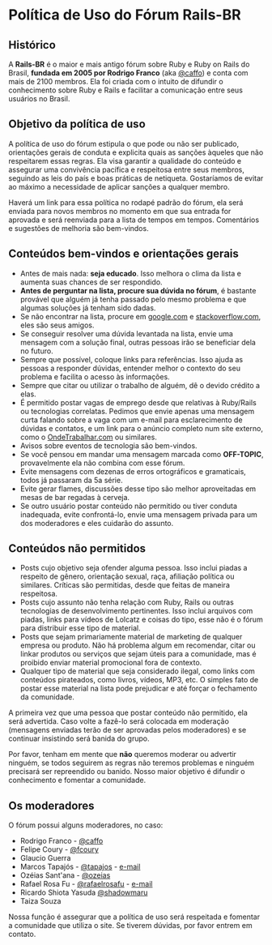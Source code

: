 Política de Uso do Fórum Rails-BR
=================================

Histórico
---------
A __Rails-BR__ é o maior e mais antigo fórum sobre Ruby e Ruby on Rails do Brasil, __fundada em 2005 por Rodrigo Franco__ (aka [@caffo](http://twitter.com/caffo)) e conta com mais de 2100 membros. Ela foi criada com o intuito de difundir o conhecimento sobre Ruby e Rails e facilitar a comunicação entre seus usuários no Brasil.

Objetivo da política de uso
---------------------------
A política de uso do fórum estipula o que pode ou não ser publicado, orientações gerais de conduta e explicita quais as sanções àqueles que não respeitarem essas regras. Ela visa garantir a qualidade do conteúdo e assegurar uma convivência pacífica e respeitosa entre seus membros, seguindo as leis do país e boas práticas de netiqueta. Gostaríamos de evitar ao máximo a necessidade de aplicar sanções a qualquer membro.

Haverá um link para essa política no rodapé padrão do fórum, ela será enviada para novos membros no momento em que sua entrada for aprovada e será reenviada para a lista de tempos em tempos. Comentários e sugestões de melhoria são bem-vindos.

Conteúdos bem-vindos e orientações gerais
-----------------------------------------

* Antes de mais nada: __seja educado__. Isso melhora o clima da lista e aumenta suas chances de ser respondido.
* __Antes de perguntar na lista, procure sua dúvida no fórum__, é bastante provável que alguém já tenha passado pelo mesmo problema e que algumas soluções já tenham sido dadas.
* Se não encontrar na lista, procure em [google.com][g] e [stackoverflow.com][so], eles são seus amigos.
* Se conseguir resolver uma dúvida levantada na lista, envie uma mensagem com a solução final, outras pessoas irão se beneficiar dela no futuro.
* Sempre que possível, coloque links para referências. Isso ajuda as pessoas a responder dúvidas, entender melhor o contexto do seu problema e facilita o acesso às informações.
* Sempre que citar ou utilizar o trabalho de alguém, dê o devido crédito a elas.
* É permitido postar vagas de emprego desde que relativas à Ruby/Rails ou tecnologias correlatas. Pedimos que envie apenas uma mensagem curta falando sobre a vaga com um e-mail para esclarecimento de dúvidas e contatos, e um link para o anúncio completo num site externo, como o [OndeTrabalhar.com][ot] ou similares.
* Avisos sobre eventos de tecnologia são bem-vindos.
* Se você pensou em mandar uma mensagem marcada como __OFF-TOPIC__, provavelmente ela não combina com esse fórum.
* Evite mensagens com dezenas de erros ortográficos e gramaticais, todos já passaram da 5a série.
* Evite gerar flames, discussões desse tipo são melhor aproveitadas em mesas de bar regadas à cerveja.
* Se outro usuário postar conteúdo não permitido ou tiver conduta inadequada, evite confrontá-lo, envie uma mensagem privada para um dos moderadores e eles cuidarão do assunto.

Conteúdos não permitidos
------------------------

* Posts cujo objetivo seja ofender alguma pessoa. Isso inclui piadas a respeito de gênero, orientação sexual, raça, afiliação política ou similares. Críticas são permitidas, desde que feitas de maneira respeitosa.
* Posts cujo assunto não tenha relação com Ruby, Rails ou outras tecnologias de desenvolvimento pertinentes. Isso inclui arquivos com piadas, links para vídeos de Lolcatz e coisas do tipo, esse não é o fórum para distribuir esse tipo de material.
* Posts que sejam primariamente material de marketing de qualquer empresa ou produto. Não há problema algum em recomendar, citar ou linkar produtos ou serviços que sejam úteis para a comunidade, mas é proibido enviar material promocional fora de contexto.
* Qualquer tipo de material que seja considerado ilegal, como links com conteúdos pirateados, como livros, vídeos, MP3, etc. O simples fato de postar esse material na lista pode prejudicar e até forçar o fechamento da comunidade.

A primeira vez que uma pessoa que postar conteúdo não permitido, ela será advertida. Caso volte a fazê-lo será colocada em moderação (mensagens enviadas terão de ser aprovadas pelos moderadores) e se continuar insistindo será banida do grupo.

Por favor, tenham em mente que __não__ queremos moderar ou advertir ninguém, se todos seguirem as regras não teremos problemas e ninguém precisará ser repreendido ou banido. Nosso maior objetivo é difundir o conhecimento e fomentar a comunidade.

Os moderadores
--------------

O fórum possui alguns moderadores, no caso:

* Rodrigo Franco - [@caffo](http://twitter.com/caffo)
* Felipe Coury - [@fcoury](http://twitter.com/fcoury)
* Glaucio Guerra
* Marcos Tapajós - [@tapajos](http://twitter.com/tapajos) - [e-mail](mailto:tapajos@gmail.com)
* Ozéias Sant'ana - [@ozeias](http://twitter.com/ozeias)
* Rafael Rosa Fu - [@rafaelrosafu](http://twitter.com/rafaelrosafu) - [e-mail](mailto:rafaelrosafu@gmail.com)
* Ricardo Shiota Yasuda [@shadowmaru](http://twitter.com/shadowmaru)
* Taiza Souza

Nossa função é assegurar que a política de uso será respeitada e fomentar a comunidade que utiliza o site. Se tiverem dúvidas, por favor entrem em contato.

[g]: http://google.com.br
[so]: http://stackoverflow.com
[ot]: http://ondetrabalhar.com
